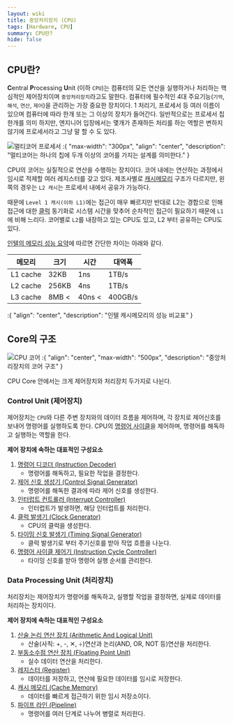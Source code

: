 ```yaml
---
layout: wiki
title: 중앙처리장치 (CPU)
tags: [Hardware, CPU]
summary: CPU란?
hide: false
---
```


## CPU란?

**C**entral **P**rocessing **U**nit (이하 `CPU`)는 컴퓨터의 모든 연산을 실행하거나 처리하는 핵심적인 제어장치이며 `중앙처리장치`라고도 말한다. 
컴퓨터에 필수적인 4대 주요기능(`기억`, `해석`, `연산`, `제어`)을 관리하는 가장 중요한 장치이다.
1
처리기, 프로세서 등 여러 이름이 있으며 컴퓨터에 따라 한개 또는 그 이상의 장치가 들어간다. 일반적으로는 프로세서 칩 한개를 의미 하지만, 엔지니어 입장에서는 몇개가 존재하든 처리를 하는 역할은 변하지 않기에 프로세서라고 그냥 말 할 수 도 있다.  

![멀티코어 프로세서](/post/computer/multicore-processor.png)
:{ "max-width": "300px", "align": "center", "description": "멀티코어는 하나의 칩에 두개 이상의 코어를 가지는 설계를 의미한다." }

CPU의 코어는 실질적으로 연산을 수행하는 장치이다. 코어 내에는 연산하는 과정에서 임시로 적제할 여러 레지스터를 갖고 있다.
제조사별로 [캐시메모리]() 구조가 다르지만, 왼쪽의 경우는 `L2 캐시`는 프로세서 내에서 공유가 가능하다.  

때문에 `Level 1 캐시(이하 L1)`에는 접근이 매우 빠르지만 반대로 L2는 경합으로 인해 접근에 대한 [클럭]() 동기화로 시스템 시간을 맞추어 순차적인 접근이 필요하기 때문에 `L1`에 비해 느리다.
코어별로 `L2`를 내장하고 있는 CPU도 있고, L2 부터 공유하는 CPU도 있다.

[인텔의 메모리 성능 요약](https://www.intel.com/content/www/us/en/developer/articles/technical/memory-performance-in-a-nutshell.html)에 따르면 간단한 차이는 아래와 같다.

| 메모리      | 크기    | 시간     | 대역폭    |
|----------|-------|--------|--------|
| L1 cache | 32KB  | 1ns    | 1TB/s  |
| L2 cache | 256KB | 4ns    | 1TB/s  |
| L3 cache | 8MB < | 40ns < | 400GB/s | 
:{ "align": "center", "description": "인텔 캐시메모리의 성능 비교표" }

## Core의 구조

![CPU 코어](/post/computer/cpu-core-structure.png)
:{ "align": "center", "max-width": "500px", "description": "중앙처리장치의 코어 구조" }

CPU Core 안에서는 크게 제어장치와 처리장치 두가지로 나뉜다.

### Control Unit (제어장치)

제어장치는 `CPU`와 다른 주변 장치와의 데이터 흐름을 제어하며, 각 장치로 제어신호를 보내어 명령어를 실행하도록 한다.
CPU의 [명령어 사이클]()을 제어하며, 명령어를 해독하고 실행하는 역할을 한다.

**제어 장치에 속하는 대표적인 구성요소**

1. [명령어 디코더 (Instruction Decoder)]()
    * 명령어를 해독하고, 필요한 작업을 결정한다.
2. [제어 신호 생성기 (Control Signal Generator)]()
    * 명령어를 해독한 결과에 따라 제어 신호를 생성한다.
3. [인터럽트 컨트롤러 (Interrupt Controller)]()
    * 인터럽트가 발생하면, 해당 인터럽트를 처리한다.
4. [클럭 발생기 (Clock Generator)]()
    * CPU의 클럭을 생성한다.
5. [타이밍 신호 발생기 (Timing Signal Generator)]()
    * 클럭 발생기로 부터 주기신호를 받아 작업 흐름을 나눈다.
6. [명령어 사이클 제어기 (Instruction Cycle Controller)]()
    * 타이밍 신호를 받아 명령어 실행 순서를 관리한다.

### Data Processing Unit (처리장치)

처리장치는 제어장치가 명령어를 해독하고, 실행할 작업을 결정하면, 실제로 데이터를 처리하는 장치이다.

**제어 장치에 속하는 대표적인 구성요소**

1. [산술 논리 연산 장치 (Arithmetic And Logical Unit)]()
    * 산술(사칙: +, -, ✕, ÷)연산과 논리(AND, OR, NOT 등)연산을 처리한다.
2. [부동소수점 연산 장치 (Floating Point Unit)]()
    * 실수 데이터 연산을 처리한다.
3. [레지스터 (Register)]()
    * 데이터를 저장하고, 연산에 필요한 데이터를 임시로 저장한다.
4. [캐시 메모리 (Cache Memory)]()
    * 데이터를 빠르게 접근하기 위한 임시 저장소이다.
5. [파이프 라인 (Pipeline)]()
    * 명령어를 여러 단계로 나누어 병렬로 처리한다.
